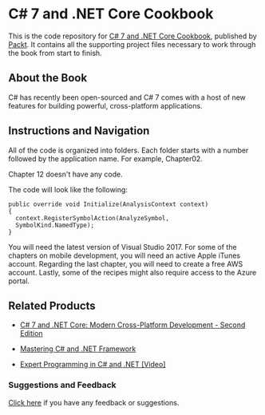 # C# 7 and .NET Core Cookbook
This is the code repository for [C# 7 and .NET Core Cookbook](https://www.packtpub.com/application-development/c-7-and-net-core-cookbook-second-edition?utm_source=github&utm_medium=repository&utm_campaign=9781787286276), published by [Packt](https://www.packtpub.com/?utm_source=github). It contains all the supporting project files necessary to work through the book from start to finish.
## About the Book
C# has recently been open-sourced and C# 7 comes with a host of new features for building powerful, cross-platform applications.
## Instructions and Navigation
All of the code is organized into folders. Each folder starts with a number followed by the application name. For example, Chapter02.

Chapter 12 doesn't have any code.

The code will look like the following:
```
public override void Initialize(AnalysisContext context)
{
  context.RegisterSymbolAction(AnalyzeSymbol,
  SymbolKind.NamedType);
}
```

You will need the latest version of Visual Studio 2017. For some of the chapters on mobile development, you will need an active Apple iTunes account. Regarding the last chapter, you will need to create a free AWS account. Lastly, some of the recipes might also require access to the Azure portal.

## Related Products
* [C# 7 and .NET Core: Modern Cross-Platform Development - Second Edition](https://www.packtpub.com/application-development/c-7-and-net-core-modern-cross-platform-development-second-edition?utm_source=github&utm_medium=repository&utm_campaign=9781787129559)

* [Mastering C# and .NET Framework](https://www.packtpub.com/application-development/mastering-c-and-net-framework?utm_source=github&utm_medium=repository&utm_campaign=9781785884375)

* [Expert Programming in C# and .NET [Video]](https://www.packtpub.com/application-development/expert-programming-c-and-net-video?utm_source=github&utm_medium=repository&utm_campaign=9781786464057)

### Suggestions and Feedback
[Click here](https://docs.google.com/forms/d/e/1FAIpQLSe5qwunkGf6PUvzPirPDtuy1Du5Rlzew23UBp2S-P3wB-GcwQ/viewform) if you have any feedback or suggestions.
